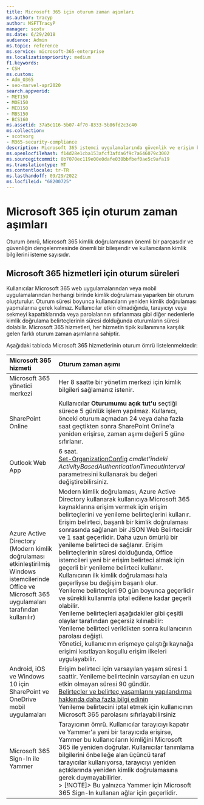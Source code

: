 ```yaml
---
title: Microsoft 365 için oturum zaman aşımları
ms.author: tracyp
author: MSFTTracyP
manager: scotv
ms.date: 6/29/2018
audience: Admin
ms.topic: reference
ms.service: microsoft-365-enterprise
ms.localizationpriority: medium
f1.keywords:
- CSH
ms.custom:
- Adm_O365
- seo-marvel-apr2020
search.appverid:
- MET150
- MOE150
- MED150
- MBS150
- BCS160
ms.assetid: 37a5c116-5b07-4f70-8333-5b86fd2c3c40
ms.collection:
- scotvorg
- M365-security-compliance
description: Microsoft 365 istemci uygulamalarında güvenlik ve erişim kolaylığını dengelemek için oturum zaman aşımlarının nasıl kullanıldığını öğrenin.
ms.openlocfilehash: f14d28e1cba153afcf3afda6f9c7a646079c3002
ms.sourcegitcommit: 0b7070ec119e00e0dafe030bbfbef0ae5c9afa19
ms.translationtype: MT
ms.contentlocale: tr-TR
ms.lasthandoff: 09/29/2022
ms.locfileid: "68200725"
---
```

# <a name="session-timeouts-for-microsoft-365"></a>Microsoft 365 için oturum zaman aşımları

Oturum ömrü, Microsoft 365 kimlik doğrulamasının önemli bir parçasıdır ve güvenliğin dengelenmesinde önemli bir bileşendir ve kullanıcıların kimlik bilgilerini isteme sayısıdır.

## <a name="session-times-for-microsoft-365-services"></a>Microsoft 365 hizmetleri için oturum süreleri

Kullanıcılar Microsoft 365 web uygulamalarından veya mobil uygulamalarından herhangi birinde kimlik doğrulaması yaparken bir oturum oluşturulur. Oturum süresi boyunca kullanıcıların yeniden kimlik doğrulaması yapmalarına gerek kalmaz. Kullanıcılar etkin olmadığında, tarayıcıyı veya sekmeyi kapattıklarında veya parolalarının sıfırlanması gibi diğer nedenlerle kimlik doğrulama belirteçlerinin süresi dolduğunda oturumların süresi dolabilir. Microsoft 365 hizmetleri, her hizmetin tipik kullanımına karşılık gelen farklı oturum zaman aşımlarına sahiptir.

Aşağıdaki tabloda Microsoft 365 hizmetlerinin oturum ömrü listelenmektedir:

| Microsoft 365 hizmeti | Oturum zaman aşımı |
|:-----|:-----|
|Microsoft 365 yönetici merkezi  <br/> |Her 8 saatte bir yönetim merkezi için kimlik bilgileri sağlamanız istenir.  <br/> |
|SharePoint Online  <br/> |Kullanıcılar **Oturumumu açık tut'u** seçtiği sürece 5 günlük işlem yapılmaz. Kullanıcı, önceki oturum açmadan 24 veya daha fazla saat geçtikten sonra SharePoint Online'a yeniden erişirse, zaman aşımı değeri 5 güne sıfırlanır.  <br/> |
|Outlook Web App  <br/> |6 saat.  <br/> [Set-OrganizationConfig](/powershell/module/exchange/set-organizationconfig) _cmdlet'indeki ActivityBasedAuthenticationTimeoutInterval_ parametresini kullanarak bu değeri değiştirebilirsiniz.  <br/> |
|Azure Active Directory  <br/> (Modern kimlik doğrulaması etkinleştirilmiş Windows istemcilerinde Office ve Microsoft 365 uygulamaları tarafından kullanılır)  <br/> | Modern kimlik doğrulaması, Azure Active Directory kullanarak kullanıcıya Microsoft 365 kaynaklarına erişim vermek için erişim belirteçlerini ve yenileme belirteçlerini kullanır. Erişim belirteci, başarılı bir kimlik doğrulaması sonrasında sağlanan bir JSON Web Belirtecidir ve 1 saat geçerlidir. Daha uzun ömürlü bir yenileme belirteci de sağlanır. Erişim belirteçlerinin süresi dolduğunda, Office istemcileri yeni bir erişim belirteci almak için geçerli bir yenileme belirteci kullanır. Kullanıcının ilk kimlik doğrulaması hala geçerliyse bu değişim başarılı olur.  <br/>  Yenileme belirteçleri 90 gün boyunca geçerlidir ve sürekli kullanımla iptal edilene kadar geçerli olabilir.  <br/>  Yenileme belirteçleri aşağıdakiler gibi çeşitli olaylar tarafından geçersiz kılınabilir:  <br/>  Yenileme belirteci verildikten sonra kullanıcının parolası değişti.  <br/>  Yönetici, kullanıcının erişmeye çalıştığı kaynağa erişimi kısıtlayan koşullu erişim ilkeleri uygulayabilir.  <br/> |
|Android, iOS ve Windows 10 için SharePoint ve OneDrive mobil uygulamaları  <br/> |Erişim belirteci için varsayılan yaşam süresi 1 saattir. Yenileme belirtecinin varsayılan en uzun etkin olmayan süresi 90 gündür.  <br/> [Belirteçler ve belirteç yaşamlarını yapılandırma hakkında daha fazla bilgi edinin](/azure/active-directory/active-directory-configurable-token-lifetimes) <br/> Yenileme belirtecini iptal etmek için kullanıcının Microsoft 365 parolasını sıfırlayabilirsiniz  <br/> |
|Microsoft 365 Sign-In ile Yammer  <br/> |Tarayıcının ömrü. Kullanıcılar tarayıcıyı kapatır ve Yammer'a yeni bir tarayıcıda erişirse, Yammer bu kullanıcıların kimliğini Microsoft 365 ile yeniden doğrular. Kullanıcılar tanımlama bilgilerini önbelleğe alan üçüncü taraf tarayıcılar kullanıyorsa, tarayıcıyı yeniden açtıklarında yeniden kimlik doğrulamasına gerek duymayabilirler.  <br/> > [!NOTE]> Bu yalnızca Yammer için Microsoft 365 Sign-In kullanan ağlar için geçerlidir.           |